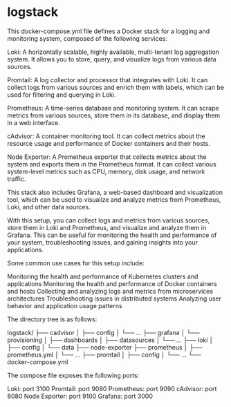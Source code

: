 # logstack
This docker-compose.yml file defines a Docker stack for a logging and monitoring system, composed of the following services:

Loki: A horizontally scalable, highly available, multi-tenant log aggregation system. It allows you to store, query, and visualize logs from various data sources.

Promtail: A log collector and processor that integrates with Loki. It can collect logs from various sources and enrich them with labels, which can be used for filtering and querying in Loki.

Prometheus: A time-series database and monitoring system. It can scrape metrics from various sources, store them in its database, and display them in a web interface.

cAdvisor: A container monitoring tool. It can collect metrics about the resource usage and performance of Docker containers and their hosts.

Node Exporter: A Prometheus exporter that collects metrics about the system and exports them in the Prometheus format. It can collect various system-level metrics such as CPU, memory, disk usage, and network traffic.

This stack also includes Grafana, a web-based dashboard and visualization tool, which can be used to visualize and analyze metrics from Prometheus, Loki, and other data sources.

With this setup, you can collect logs and metrics from various sources, store them in Loki and Prometheus, and visualize and analyze them in Grafana. This can be useful for monitoring the health and performance of your system, troubleshooting issues, and gaining insights into your applications.

Some common use cases for this setup include:

Monitoring the health and performance of Kubernetes clusters and applications
Monitoring the health and performance of Docker containers and hosts
Collecting and analyzing logs and metrics from microservices architectures
Troubleshooting issues in distributed systems
Analyzing user behavior and application usage patterns

The directory tree is as follows:

logstack/
├── cadvisor
│   ├── config
│   └── ...
├── grafana
│   └── provisioning
│       ├── dashboards
│       ├── datasources
│       └── ...
├── loki
│   ├── config
│   └── data
├── node-exporter
├── prometheus
│   ├── prometheus.yml
│   └── ...
├── promtail
│   ├── config
│   └── ...
└── docker-compose.yml


The compose file exposes the following ports:

Loki: port 3100
Promtail: port 9080
Prometheus: port 9090
cAdvisor: port 8080
Node Exporter: port 9100
Grafana: port 3000



